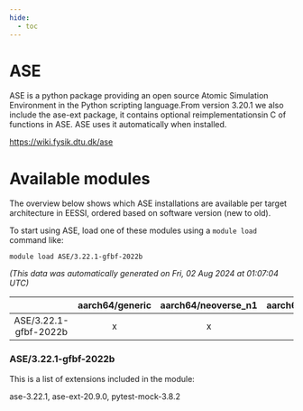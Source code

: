 ```yaml
---
hide:
  - toc
---
```


ASE
===


ASE is a python package providing an open source Atomic Simulation Environment in the Python scripting language.From version 3.20.1 we also include the ase-ext package, it contains optional reimplementationsin C of functions in ASE.  ASE uses it automatically when installed.

https://wiki.fysik.dtu.dk/ase
# Available modules


The overview below shows which ASE installations are available per target architecture in EESSI, ordered based on software version (new to old).

To start using ASE, load one of these modules using a `module load` command like:

```shell
module load ASE/3.22.1-gfbf-2022b
```

*(This data was automatically generated on Fri, 02 Aug 2024 at 01:07:04 UTC)*  

| |aarch64/generic|aarch64/neoverse_n1|aarch64/neoverse_v1|x86_64/generic|x86_64/amd/zen2|x86_64/amd/zen3|x86_64/amd/zen4|x86_64/intel/haswell|x86_64/intel/skylake_avx512|
| :---: | :---: | :---: | :---: | :---: | :---: | :---: | :---: | :---: | :---: |
|ASE/3.22.1-gfbf-2022b|x|x|x|x|x|x|-|x|x|


### ASE/3.22.1-gfbf-2022b

This is a list of extensions included in the module:

ase-3.22.1, ase-ext-20.9.0, pytest-mock-3.8.2